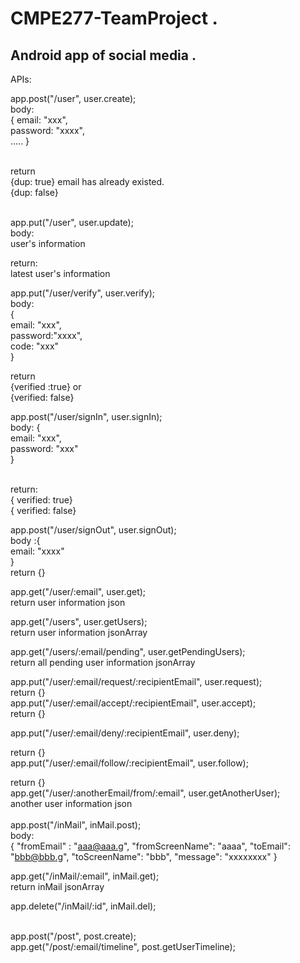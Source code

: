 # CMPE277-TeamProject . 
## Android app of social media . 


APIs:

app.post("/user", user.create);<br>
body: <br>
{ email: "xxx",<br>
  password: "xxxx",<br>
  .....
}  <br><br>
 
return <br>
{dup: true} email has already existed.<br>
{dup: false} <br><br>
 
app.put("/user", user.update);<br>
body:<br>
user's information <br>

return:<br>
latest user's information<br>

app.put("/user/verify", user.verify);<br>
body:<br>
{<br>
    email: "xxx", <br>
    password:"xxxx",<br>
    code: "xxx"<br>
}<br>

return<br>
{verified :true} or <br>
{verified: false}<br>


app.post("/user/signIn", user.signIn);<br>
body: {<br>
    email: "xxx",<br>
    password: "xxx"<br>
    }<br><br>

return: <br>
{ verified: true}<br>
{ verified: false}<br>
    
app.post("/user/signOut", user.signOut);<br>
body :{<br>
 email: "xxxx"<br>
 }<br>
return {}<br>

app.get("/user/:email", user.get);<br>
return user information json<br>

app.get("/users", user.getUsers);<br>
return user information jsonArray<br>

app.get("/users/:email/pending", user.getPendingUsers);<br>
return all pending user information jsonArray<br>

app.put("/user/:email/request/:recipientEmail", user.request);<br>
return {}<br>
app.put("/user/:email/accept/:recipientEmail", user.accept);<br>
return {}<br>

app.put("/user/:email/deny/:recipientEmail", user.deny);<br>

return {}<br>
app.put("/user/:email/follow/:recipientEmail", user.follow);<br>

return {}<br>
app.get("/user/:anotherEmail/from/:email", user.getAnotherUser);<br>
another user information json<br>
<br>
app.post("/inMail", inMail.post); <br>
body: <br>
{
 "fromEmail" : "aaa@aaa.g",
 "fromScreenName": "aaaa",
 "toEmail": "bbb@bbb.g",
 "toScreenName": "bbb",
 "message": "xxxxxxxx"
}

app.get("/inMail/:email", inMail.get); <br>
return inMail jsonArray

app.delete("/inMail/:id", inMail.del);

<br>
app.post("/post", post.create); <br>
app.get("/post/:email/timeline", post.getUserTimeline);
